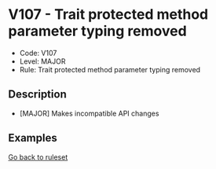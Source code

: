 # V107 - Trait protected method parameter typing removed

* Code: V107
* Level: MAJOR
* Rule: Trait protected method parameter typing removed

## Description

* [MAJOR] Makes incompatible API changes

## Examples

[Go back to ruleset](../README.md)